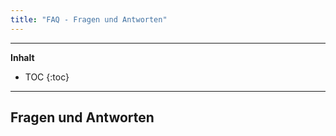 ```yaml
---
title: "FAQ - Fragen und Antworten"
---
```

---------------
__Inhalt__
* TOC
{:toc}
---------------

## Fragen und Antworten
